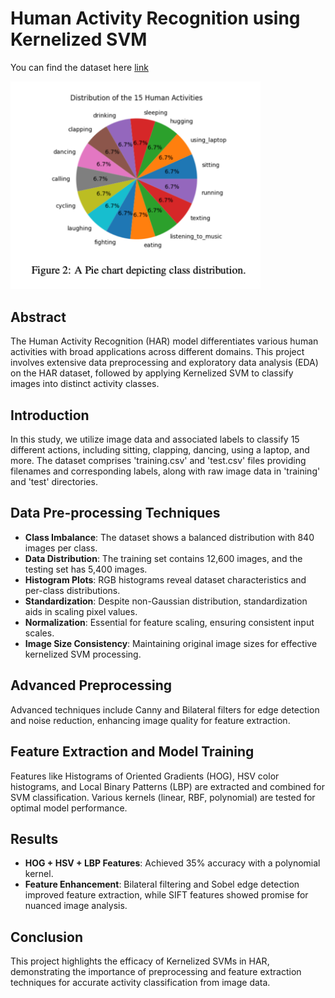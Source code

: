 
# Human Activity Recognition using Kernelized SVM

You can find the dataset here [link](https://drive.google.com/file/d/1lJk8WC08Q4yaWWG-8eRKZAN6LUdlp7Mm/view?usp=drive_link)


<img src="https://github.com/aammaan/Human-Activity-Recognition/blob/main/image.png" alt="Classes" width="400"/>



## Abstract

The Human Activity Recognition (HAR) model differentiates various human activities with broad applications across different domains. This project involves extensive data preprocessing and exploratory data analysis (EDA) on the HAR dataset, followed by applying Kernelized SVM to classify images into distinct activity classes.

## Introduction

In this study, we utilize image data and associated labels to classify 15 different actions, including sitting, clapping, dancing, using a laptop, and more. The dataset comprises 'training.csv' and 'test.csv' files providing filenames and corresponding labels, along with raw image data in 'training' and 'test' directories.

## Data Pre-processing Techniques

- **Class Imbalance**: The dataset shows a balanced distribution with 840 images per class.
- **Data Distribution**: The training set contains 12,600 images, and the testing set has 5,400 images.
- **Histogram Plots**: RGB histograms reveal dataset characteristics and per-class distributions.
- **Standardization**: Despite non-Gaussian distribution, standardization aids in scaling pixel values.
- **Normalization**: Essential for feature scaling, ensuring consistent input scales.
- **Image Size Consistency**: Maintaining original image sizes for effective kernelized SVM processing.

## Advanced Preprocessing

Advanced techniques include Canny and Bilateral filters for edge detection and noise reduction, enhancing image quality for feature extraction.

## Feature Extraction and Model Training

Features like Histograms of Oriented Gradients (HOG), HSV color histograms, and Local Binary Patterns (LBP) are extracted and combined for SVM classification. Various kernels (linear, RBF, polynomial) are tested for optimal model performance.

## Results

- **HOG + HSV + LBP Features**: Achieved 35% accuracy with a polynomial kernel.
- **Feature Enhancement**: Bilateral filtering and Sobel edge detection improved feature extraction, while SIFT features showed promise for nuanced image analysis.

## Conclusion

This project highlights the efficacy of Kernelized SVMs in HAR, demonstrating the importance of preprocessing and feature extraction techniques for accurate activity classification from image data.

